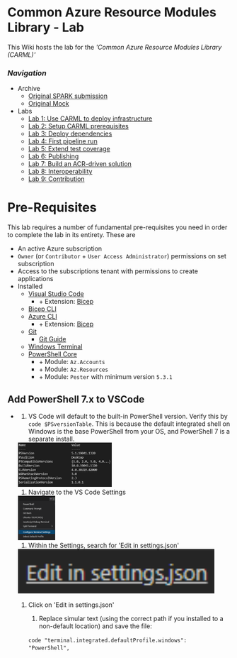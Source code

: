 # Common Azure Resource Modules Library - Lab

This Wiki hosts the lab for the _'Common Azure Resource Modules Library (CARML)'_

### _Navigation_
- Archive
  - [Original SPARK submission](./OriginalSubmission)
  - [Original Mock](./OriginalMock)
- Labs
  - [Lab 1: Use CARML to deploy infrastructure](./Lab%201%20-%20Use%20CARML%20to%20deploy%20infrastructure)
  - [Lab 2: Setup CARML prerequisites](./Lab%202%20-%20Setup%20CARML%20prerequisites)
  - [Lab 3: Deploy dependencies](./Lab%203%20-%20Deploy%20dependencies)
  - [Lab 4: First pipeline run](./Lab%204%20-%20First%20pipeline%20run)
  - [Lab 5: Extend test coverage](./Lab%205%20-%20Extend%20test%20coverage)
  - [Lab 6: Publishing](./Lab%206%20-%20Publishing)
  - [Lab 7: Build an ACR-driven solution](./Lab%207%20-%20Build%20an%20ACR-driven%20solution)
  - [Lab 8: Interoperability](./Lab%208%20-%20Interoperability)
  - [Lab 9: Contribution](./Lab%209%20-%20Contribution)

# Pre-Requisites

This lab requires a number of fundamental pre-requisites you need in order to complete the lab in its entirety. These are
- An active Azure subscription
- `Owner` (or `Contributor` + `User Access Administrator`) permissions on set subscription
- Access to the subscriptions tenant with permissions to create applications
- Installed 
  - [Visual Studio Code](https://code.visualstudio.com/Download)
    - \+ Extension: [Bicep](https://docs.microsoft.com/en-us/azure/azure-resource-manager/bicep/install)
  - [Bicep CLI](https://docs.microsoft.com/en-us/azure/azure-resource-manager/bicep/install#manual-with-powershell)
  - [Azure CLI](https://docs.microsoft.com/en-us/cli/azure/install-azure-cli)
    - \+ Extension: [Bicep](https://docs.microsoft.com/en-us/azure/azure-resource-manager/bicep/install#azure-cli)
  - [Git](https://git-scm.com/downloads)
    - [Git Guide](https://rogerdudler.github.io/git-guide/)
  - [Windows Terminal](https://www.microsoft.com/en-US/p/windows-terminal/9n0dx20hk701?activetab=pivot:overviewtab)
  - [PowerShell Core](https://docs.microsoft.com/en-us/powershell/scripting/install/installing-powershell?view=powershell-7.2)
    - \+ Module: `Az.Accounts`
    - \+ Module: `Az.Resources`  
    - \+ Module: `Pester` with minimum version `5.3.1`

## Add PowerShell 7.x to VSCode
- 1. VS Code will default to the built-in PowerShell version. Verify this by `code $PSversionTable`. This is because the default integrated shell on Windows is the base PowerShell from your OS, and PowerShell 7 is a separate install.

    <img src="./media/Lab1%20-%20First%20Solution/VScodePowerShellVersion.png" alt="PSversionTable" height="100">

  1. Navigate to the VS Code Settings

  <img src="./media/Lab1%20-%20First%20Solution/VScodeSettings.png" alt="PSversionTable" height="100">

    1. Within the Settings, search for 'Edit in settings.json'

    <img src="./media/Lab1%20-%20First%20Solution/VScodeEdditSettings.png" alt="settings.json" height="100">

    1. Click on 'Edit in settings.json'

        1. Replace simular text (using the correct path if you installed to a non-default location) and save the file: 
        
        `code "terminal.integrated.defaultProfile.windows": "PowerShell",`